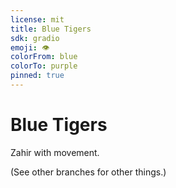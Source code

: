 ```yaml
---
license: mit
title: Blue Tigers
sdk: gradio
emoji: 👁
colorFrom: blue
colorTo: purple
pinned: true
---
```

# Blue Tigers

Zahir with movement.


(See other branches for other things.)
